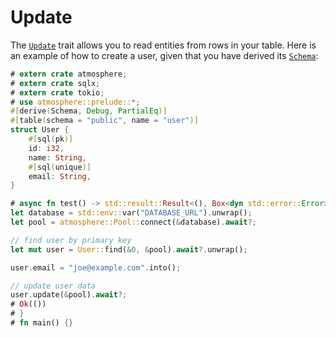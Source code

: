 # Update

The [`Update`] trait allows you to read entities from rows in your table. Here is
an example of how to create a user, given that you have derived its [`Schema`]:

```rust
# extern crate atmosphere;
# extern crate sqlx;
# extern crate tokio;
# use atmosphere::prelude::*;
#[derive(Schema, Debug, PartialEq)]
#[table(schema = "public", name = "user")]
struct User {
    #[sql(pk)]
    id: i32,
    name: String,
    #[sql(unique)]
    email: String,
}

# async fn test() -> std::result::Result<(), Box<dyn std::error::Error>> {
let database = std::env::var("DATABASE_URL").unwrap();
let pool = atmosphere::Pool::connect(&database).await?;

// find user by primary key
let mut user = User::find(&0, &pool).await?.unwrap();

user.email = "joe@example.com".into();

// update user data
user.update(&pool).await?;
# Ok(())
# }
# fn main() {}
```

[`Schema`]: https://docs.rs/atmosphere/latest/atmosphere/derive.Schema.html
[`Update`]: https://docs.rs/atmosphere/latest/atmosphere/trait.Update.html

